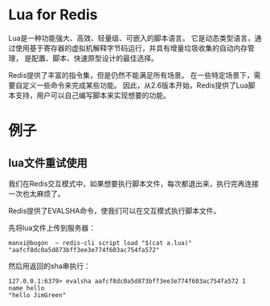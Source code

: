 # Lua for Redis

Lua是一种功能强大、高效、轻量级、可嵌入的脚本语言。
它是动态类型语言，通过使用基于寄存器的虚拟机解释字节码运行，并具有增量垃圾收集的自动内存管理，
是配置、脚本、快速原型设计的最佳选择。

Redis提供了丰富的指令集，但是仍然不能满足所有场景。
在一些特定场景下，需要自定义一些命令来完成某些功能。
因此，从2.6版本开始，Redis提供了Lua脚本支持，用户可以自己编写脚本来实现想要的功能。

# 例子

## lua文件重试使用
我们在Redis交互模式中，如果想要执行脚本文件，每次都退出来，执行完再连接一次也太麻烦了。

Redis提供了EVALSHA命令，使我们可以在交互模式执行脚本文件。

先将lua文件上传到服务器：
```
manxi@bogon  ~ redis-cli script load "$(cat a.lua)"
"aafcf8dc0a5d873bff3ee3e774f603ac754fa572"
```
然后用返回的sha串执行：
```
127.0.0.1:6379> evalsha aafcf8dc0a5d873bff3ee3e774f603ac754fa572 1 name hello
"hello JimGreen"
```